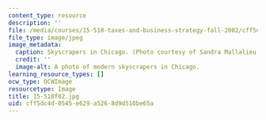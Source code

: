 ```yaml
---
content_type: resource
description: ''
file: /media/courses/15-518-taxes-and-business-strategy-fall-2002/cff5dc4d0545e629a5268d9d510be65a_15-518f02.jpg
file_type: image/jpeg
image_metadata:
  caption: Skyscrapers in Chicago. (Photo courtesy of Sandra Mallalieu.)
  credit: ''
  image-alt: A photo of modern skyscrapers in Chicago.
learning_resource_types: []
ocw_type: OCWImage
resourcetype: Image
title: 15-518f02.jpg
uid: cff5dc4d-0545-e629-a526-8d9d510be65a
---
```

